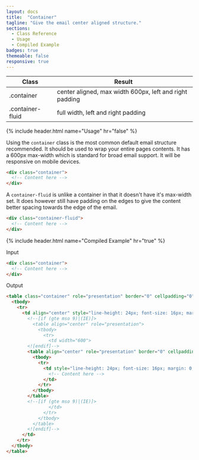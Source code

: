 ```yaml
---
layout: docs
title:  "Container"
tagline: "Give the email center aligned structure."
sections:
  - Class Reference
  - Usage
  - Compiled Example
badges: true
themeable: false
responsive: true
---
```


<a class="anchor" name="class-reference"></a>
<div class="table-utilities">
  <table class="table">
    <thead>
      <tr>
        <th>Class</th>
        <th>Result</th>
      </tr>
    </thead>
    <tbody>
      <tr><td class="class">.container</td><td class="result">center aligned, max width 600px, left and right padding</td></tr>
      <tr><td class="class">.container-fluid</td><td class="result">full width, left and right padding</td></tr>
    </tbody>
  </table>
</div>

{% include header.html name="Usage" hr="false" %}

Using the `container` class is the most common default email structure recommended. It should be used to wrap your entire pages contents. It has a 600px max-width which is standard for broad email support. It will be responsive on mobile devices.

```html
<div class="container">
  <!-- Content here -->
</div>
```

A `container-fluid` is unlike a container in that it doesn't have it's max-width set. It does however still have padding on the edges to give the content better spacing towards the edge of the email.

```html
<div class="container-fluid">
  <!-- Content here -->
</div>
```

{% include header.html name="Compiled Example" hr="true" %}

<span class="badge rounded-pill badge-input">Input</span>
```html
<div class="container">
  <!-- Content here -->
</div>
```

<span class="badge rounded-pill badge-output">Output</span>
```html
<table class="container" role="presentation" border="0" cellpadding="0" cellspacing="0" style="width: 100%;">
  <tbody>
    <tr>
      <td align="center" style="line-height: 24px; font-size: 16px; margin: 0; padding: 0 16px;">
        <!--[if (gte mso 9)|(IE)]>
          <table align="center" role="presentation">
            <tbody>
              <tr>
                <td width="600">
        <![endif]-->
        <table align="center" role="presentation" border="0" cellpadding="0" cellspacing="0" style="width: 100%; max-width: 600px; margin: 0 auto;">
          <tbody>
            <tr>
              <td style="line-height: 24px; font-size: 16px; margin: 0;" align="left">
                <!-- Content here -->
              </td>
            </tr>
          </tbody>
        </table>
        <!--[if (gte mso 9)|(IE)]>
                </td>
              </tr>
            </tbody>
          </table>
        <![endif]-->
      </td>
    </tr>
  </tbody>
</table>
```
